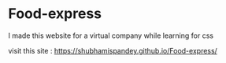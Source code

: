 # Food-express
I made this website for a virtual company while learning for css

visit this site :  https://shubhamispandey.github.io/Food-express/
